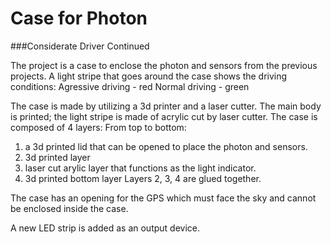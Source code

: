 # Case for Photon 
###Considerate Driver Continued

The project is a case to enclose the photon and sensors from the previous projects. A light stripe that goes around the case shows the driving conditions:
Agressive driving - red
Normal driving - green

The case is made by utilizing a 3d printer and a laser cutter. The main body is printed; the light stripe is made of acrylic cut by laser cutter.
The case is composed of 4 layers:
From top to bottom:
1. a 3d printed lid that can be opened to place the photon and sensors.
2. 3d printed layer
3. laser cut arylic layer that functions as the light indicator. 
4. 3d printed bottom layer
Layers 2, 3, 4 are glued together. 

The case has an opening for the GPS which must face the sky and cannot be enclosed inside the case. 


A new LED strip is added as an output device. 
